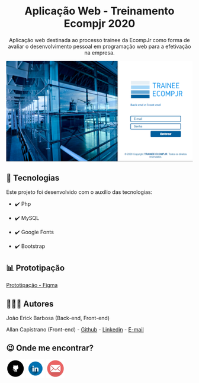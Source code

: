 <h1 align="center">
<br>
  Aplicação Web - Treinamento Ecompjr 2020
<br>
</h1>

<p align="center">Aplicação web destinada ao processo trainee da EcompJr como forma de avaliar o desenvolvimento pessoal em programação web para a efetivação na empresa.</p>

<div align="center" >
  <img src="./assets-for-readme/login-page.png" alt="demo-web" width="1000px">
</div>


## 🚀 Tecnologias

Este projeto foi desenvolvido com o auxílio das tecnologias:

- ✔️ Php

- ✔️ MySQL  

- ✔️ Google Fonts 

- ✔️ Bootstrap


## 📊 Prototipação ##
[Prototipação - Figma](https://www.figma.com/file/OSIzWYwfRGPGlT3Rl3BDOq/Trainee-EcompJr?node-id=0%3A1)

## 🙋🏾‍♂️ Autores
João Erick Barbosa (Back-end, Front-end)

Allan Capistrano (Front-end) - [Github](https://github.com/AllanCapistrano) - [Linkedin](https://www.linkedin.com/in/allancapistrano/) - [E-mail](https://mail.google.com/mail/u/0/?view=cm&fs=1&tf=1&source=mailto&to=asantos@ecomp.uefs.br)

## 😉 Onde me encontrar?
<a href="https://github.com/JoaoErick">
<img src="./assets-for-readme/github.png" alt="github" height="50"></a>
<a href="https://www.linkedin.com/in/joão-erick-barbosa-9050801b0/">
<img src="./assets-for-readme/linkedin.png" alt="linkedin" height="50"></a>
<a href="mailto:jsilva@ecomp.uefs.br">
<img src="./assets-for-readme/email.png" alt="gmail" height="50"></a>
<br />
